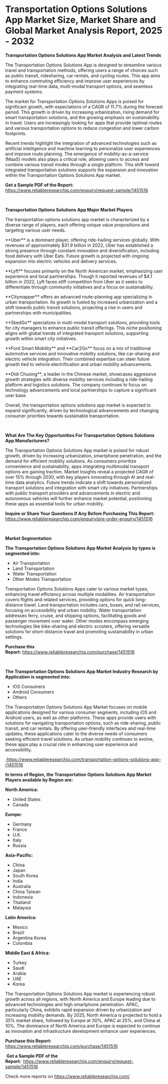 <p><h1>Transportation Options Solutions App Market Size, Market Share and Global Market Analysis Report, 2025 - 2032</h1></p><p><strong>Transportation Options Solutions App Market Analysis and Latest Trends</strong></p>
<p><p>The Transportation Options Solutions App is designed to streamline various travel and transportation methods, offering users a range of choices such as public transit, ridesharing, car rentals, and cycling routes. This app aims to enhance commuting efficiency and improve user experiences by integrating real-time data, multi-modal transport options, and seamless payment systems.</p><p>The market for Transportation Options Solutions Apps is poised for significant growth, with expectations of a CAGR of 11.7% during the forecast period. This growth is driven by increasing urbanization, rising demand for smart transportation solutions, and the growing emphasis on sustainability in travel. Users are increasingly looking for apps that provide optimal routes and various transportation options to reduce congestion and lower carbon footprints. </p><p>Recent trends highlight the integration of advanced technologies such as artificial intelligence and machine learning to personalize user experiences and improve route planning. The emergence of mobility-as-a-service (MaaS) models also plays a critical role, allowing users to access and combine various transit modes through a single platform. This shift toward integrated transportation solutions supports the expansion and innovation within the Transportation Options Solutions App market.</p></p>
<p><strong>Get a Sample PDF of the Report:&nbsp;</strong> <a href="https://www.reliableresearchiq.com/enquiry/request-sample/1451516?utm_campaign=3109&utm_medium=2&utm_source=Github&utm_content=ia&utm_term=11032025&utm_id=transportation-options-solutions-app">https://www.reliableresearchiq.com/enquiry/request-sample/1451516</a></p>
<p>&nbsp;</p>
<p><strong>Transportation Options Solutions App Major Market Players</strong></p>
<p><p>The transportation options solutions app market is characterized by a diverse range of players, each offering unique value propositions and targeting various user needs.</p><p>**Uber** is a dominant player, offering ride-hailing services globally. With revenues of approximately $31.9 billion in 2022, Uber has established a strong presence through constant innovation and diversification, including food delivery with Uber Eats. Future growth is projected with ongoing expansion into electric vehicles and delivery services.</p><p>**Lyft** focuses primarily on the North American market, emphasizing user experience and local partnerships. Though it reported revenues of $4.1 billion in 2022, Lyft faces stiff competition from Uber as it seeks to differentiate through community initiatives and a focus on sustainability. </p><p>**Citymapper** offers an advanced route-planning app specializing in urban transportation. Its growth is fueled by increased urbanization and a shift towards public transit solutions, projecting a rise in users and partnerships with municipalities.</p><p>**SkedGo** specializes in multi-modal transport solutions, providing tools for city managers to enhance public transit offerings. This niche positioning aligns with global trends of integrated transport solutions, supporting growth within smart city initiatives.</p><p>**Ford Smart Mobility** and **Car2Go** focus on a mix of traditional automotive services and innovative mobility solutions, like car-sharing and electric vehicle integration. Their combined expertise can steer future growth tied to vehicle electrification and urban mobility advancements.</p><p>**Didi Chuxing**, a leader in the Chinese market, showcases aggressive growth strategies with diverse mobility services including a ride-hailing platform and logistics solutions. The company continues to focus on technology advancements and local partnerships to capture a significant user base.</p><p>Overall, the transportation options solutions app market is expected to expand significantly, driven by technological advancements and changing consumer priorities towards sustainable transportation.</p></p>
<p>&nbsp;</p>
<p><strong>What Are The Key Opportunities For Transportation Options Solutions App Manufacturers?</strong></p>
<p><p>The Transportation Options Solutions App market is poised for robust growth, driven by increasing urbanization, smartphone penetration, and the demand for efficient mobility solutions. As consumers prioritize convenience and sustainability, apps integrating multimodal transport options are gaining traction. Market Insights reveal a projected CAGR of over 15% through 2030, with key players innovating through AI and real-time data analytics. Future trends indicate a shift towards personalized transport solutions and integration with smart city initiatives. Partnerships with public transport providers and advancements in electric and autonomous vehicles will further enhance market potential, positioning these apps as essential tools for urban mobility.</p></p>
<p><strong>Inquire or Share Your Questions If Any Before Purchasing This Report:</strong> <a href="https://www.reliableresearchiq.com/enquiry/pre-order-enquiry/1451516?utm_campaign=3109&utm_medium=2&utm_source=Github&utm_content=ia&utm_term=11032025&utm_id=transportation-options-solutions-app">https://www.reliableresearchiq.com/enquiry/pre-order-enquiry/1451516</a></p>
<p>&nbsp;</p>
<p><strong>Market Segmentation</strong></p>
<p><strong>The Transportation Options Solutions App Market Analysis by types is segmented into:</strong></p>
<p><ul><li>Air Transportation</li><li>Land Transportation</li><li>Water Transportation</li><li>Other Modes Transportation</li></ul></p>
<p><p>Transportation Options Solutions Apps cater to various market types, enhancing travel efficiency across multiple modalities. Air transportation covers flights and related services, providing options for quick long-distance travel. Land transportation includes cars, buses, and rail services, focusing on accessibility and urban mobility. Water transportation addresses ferry, cruise, and shipping options, facilitating goods and passenger movement over water. Other modes encompass emerging technologies like bike-sharing and electric scooters, offering versatile solutions for short-distance travel and promoting sustainability in urban settings.</p></p>
<p><strong>Purchase this Report:&nbsp;</strong><a href="https://www.reliableresearchiq.com/purchase/1451516?utm_campaign=3109&utm_medium=2&utm_source=Github&utm_content=ia&utm_term=11032025&utm_id=transportation-options-solutions-app">https://www.reliableresearchiq.com/purchase/1451516</a></p>
<p>&nbsp;</p>
<p><strong>The Transportation Options Solutions App Market Industry Research by Application is segmented into:</strong></p>
<p><ul><li>IOS Consumers</li><li>Android Consumers</li><li>Others</li></ul></p>
<p><p>The Transportation Options Solutions App Market focuses on mobile applications designed for various consumer segments, including iOS and Android users, as well as other platforms. These apps provide users with solutions for navigating transportation options, such as ride-sharing, public transit, and car rentals. By offering user-friendly interfaces and real-time updates, these applications cater to the diverse needs of consumers seeking efficient travel solutions. As urban mobility continues to evolve, these apps play a crucial role in enhancing user experience and accessibility.</p></p>
<p><a href="https://www.reliableresearchiq.com/transportation-options-solutions-app-r1451516?utm_campaign=3109&utm_medium=2&utm_source=Github&utm_content=ia&utm_term=11032025&utm_id=transportation-options-solutions-app">&nbsp;https://www.reliableresearchiq.com/transportation-options-solutions-app-r1451516</a></p>
<p><strong>In terms of Region, the Transportation Options Solutions App Market Players available by Region are:</strong></p>
<p>
    <p> <strong> North America: </strong>
        <ul>
            <li>United States</li>
            <li>Canada</li>
        </ul>
        </p> 
    <p> <strong> Europe: </strong>
        <ul>
            <li>Germany</li>
            <li>France</li>
            <li>U.K.</li>
            <li>Italy</li>
            <li>Russia</li>
        </ul>
        </p> 
    <p> <strong> Asia-Pacific: </strong>
        <ul>
            <li>China</li>
            <li>Japan</li>
            <li>South Korea</li>
            <li>India</li>
            <li>Australia</li>
            <li>China Taiwan</li>
            <li>Indonesia</li>
            <li>Thailand</li>
            <li>Malaysia</li>
        </ul>
        </p> 
    <p> <strong> Latin America: </strong>
        <ul>
            <li>Mexico</li>
            <li>Brazil</li>
            <li>Argentina Korea</li>
            <li>Colombia</li>
        </ul>
        </p> 
    <p> <strong> Middle East & Africa: </strong>
        <ul>
            <li>Turkey</li>
            <li>Saudi</li>
            <li>Arabia</li>
            <li>UAE</li>
            <li>Korea</li>
        </ul>
    </p>
    </p>
<p><p>The Transportation Options Solutions App market is experiencing robust growth across all regions, with North America and Europe leading due to advanced technologies and high smartphone penetration. APAC, particularly China, exhibits rapid expansion driven by urbanization and increasing mobility demands. By 2025, North America is projected to hold a 35% market share, followed by Europe at 30%, APAC at 25%, and China at 10%. The dominance of North America and Europe is expected to continue as innovation and infrastructure development enhance user experiences.</p></p>
<p><strong>Purchase this Report: </strong><a href="https://www.reliableresearchiq.com/purchase/1451516?utm_campaign=3109&utm_medium=2&utm_source=Github&utm_content=ia&utm_term=11032025&utm_id=transportation-options-solutions-app">https://www.reliableresearchiq.com/purchase/1451516</a></p>
<p>&nbsp;<strong>Get a Sample PDF of the Report:&nbsp;&nbsp;</strong><a href="https://www.reliableresearchiq.com/enquiry/request-sample/1451516?utm_campaign=3109&utm_medium=2&utm_source=Github&utm_content=ia&utm_term=11032025&utm_id=transportation-options-solutions-app">https://www.reliableresearchiq.com/enquiry/request-sample/1451516</a></p>
<p><strong></strong></p>
<p>Check more reports on <a href="https://www.reliableresearchiq.com/?utm_campaign=3109&utm_medium=2&utm_source=Github&utm_content=ia&utm_term=11032025&utm_id=transportation-options-solutions-app">https://www.reliableresearchiq.com/</a></p>